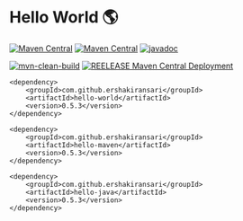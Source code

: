 # Hello World 🌎

[![Maven Central](https://maven-badges.herokuapp.com/maven-central/com.github.ershakiransari/hello-world/badge.svg)](https://maven-badges.herokuapp.com/maven-central/com.github.ershakiransari/hello-world)
[![Maven Central](https://img.shields.io/static/v1?label=MavenCentral&message=0.0.18&color=blue)](https://search.maven.org/artifact/de.skuzzle.springboot.test/spring-boot-wiremock/0.0.18/jar)
[![javadoc](https://javadoc.io/badge2/com.github.ershakiransari/hello-java/javadoc.svg)](https://javadoc.io/doc/com.github.ershakiransari/hello-java)

[![mvn-clean-build](https://github.com/ErShakirAnsari/hello-world/actions/workflows/mvn-clean-build.yml/badge.svg)](https://github.com/ErShakirAnsari/hello-world/actions/workflows/mvn-clean-build.yml)
[![REELEASE Maven Central Deployment](https://github.com/ErShakirAnsari/hello-world/actions/workflows/publish-to-maven-central-with-tag.yml/badge.svg)](https://github.com/ErShakirAnsari/hello-world/actions/workflows/publish-to-maven-central-with-tag.yml)

```
<dependency>
    <groupId>com.github.ershakiransari</groupId>
    <artifactId>hello-world</artifactId>
    <version>0.5.3</version>
</dependency>
```
```
<dependency>
    <groupId>com.github.ershakiransari</groupId>
    <artifactId>hello-maven</artifactId>
    <version>0.5.3</version>
</dependency>
```
```
<dependency>
    <groupId>com.github.ershakiransari</groupId>
    <artifactId>hello-java</artifactId>
    <version>0.5.3</version>
</dependency>
```